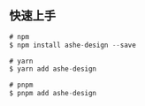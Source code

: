 ## 快速上手

```javascript
# npm
$ npm install ashe-design --save

# yarn
$ yarn add ashe-design

# pnpm
$ pnpm add ashe-design
```
